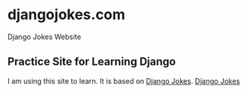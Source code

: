 # djangojokes.com
Django Jokes Website
## Practice Site for Learning Django
I am using this site to learn. It is based on
[Django Jokes](https://www.djangojokes.com).
[Django Jokes](/static/images/logo.png)
